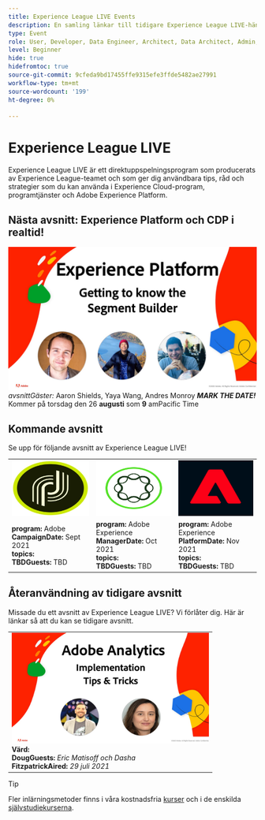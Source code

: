 ```yaml
---
title: Experience League LIVE Events
description: En samling länkar till tidigare Experience League LIVE-händelser
type: Event
role: User, Developer, Data Engineer, Architect, Data Architect, Admin, Leader
level: Beginner
hide: true
hidefromtoc: true
source-git-commit: 9cfeda9bd17455ffe9315efe3ffde5482ae27991
workflow-type: tm+mt
source-wordcount: '199'
ht-degree: 0%

---
```



# Experience League LIVE

Experience League LIVE är ett direktuppspelningsprogram som producerats av Experience League-teamet och som ger dig användbara tips, råd och strategier som du kan använda i Experience Cloud-program, programtjänster och Adobe Experience Platform.

## Nästa avsnitt: Experience Platform och CDP i realtid!

![nästa ](assets/exl-live-ep2-after-2.jpg)
*avsnittGäster:* Aaron Shields, Yaya Wang, Andres Monroy 
***MARK THE DATE!*** Kommer på torsdag den 26  **augusti** som  **9** amPacific Time

## Kommande avsnitt

Se upp för följande avsnitt av Experience League LIVE!

<table>
<tr>
  <td>
    <img height="113" width="200" alt="Adobe Campaign logotyp" src="assets/AdobeCampaignLogo.jpg" />
  </td>
  <td>
    <strong><img height="113" width="200" alt="Adobe AEM logotyp" src="assets/aem-logo.png" /></strong>
  </td>
  <td>
    <strong><img height="113" width="200" alt="Adobe Campaign logotyp" src="assets/platform-logo.jpeg" /></strong>
  </td>
</tr>
<tr>
  <td>
    <strong>program:</strong> Adobe <br/>
    <strong>CampaignDate:</strong> Sept 2021<br/>
    <strong>topics:</strong> <br/>
    <strong>TBDGuests:</strong> TBD
  </td>
  <td>
    <strong>program:</strong> Adobe Experience <br/>
    <strong>ManagerDate:</strong> Oct 2021<br/>
    <strong>topics:</strong> <br/>
    <strong>TBDGuests:</strong> TBD
  </td>
  <td>
    <strong>program:</strong> Adobe Experience <br/>
    <strong>PlatformDate:</strong> Nov 2021<br/>
    <strong>topics:</strong> <br/>
    <strong>TBDGuests:</strong> TBD
  </td>
</tr>
</table>

## Återanvändning av tidigare avsnitt

Missade du ett avsnitt av Experience League LIVE? Vi förlåter dig. Här är länkar så att du kan se tidigare avsnitt.

<table>
<tr>
  <td>
    <a href="https://www.youtube.com/watch?v=lxOvLCzEGBI">
      <img height="225" width="400" alt="Experience League LIVE" src="assets/exl-live-after2.jpg" />
    </a><br/>
    <b>Värd:</b> <i></i><br/>
    <b>DougGuests:</b> <i>Eric Matisoff och Dasha </i><br/>
    <b>FitzpatrickAired:</b> <i>29 juli 2021</i>

</td>

</tr>

</table>

>[!TIP]
>
>Fler inlärningsmetoder finns i våra kostnadsfria [kurser](https://experienceleague.adobe.com/#dashboard/learning) och i de enskilda [självstudiekurserna](https://experienceleague.adobe.com/docs/home-tutorials.html).
